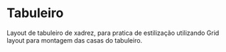 # Tabuleiro
Layout de tabuleiro de xadrez, para pratica de estilização utilizando Grid layout para montagem das casas do tabuleiro. 
